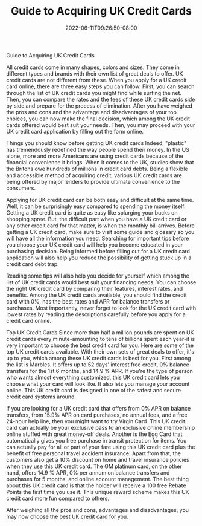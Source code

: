 ﻿---
title: "Guide to Acquiring UK Credit Cards"
date: 2022-06-11T09:26:50-08:00
description: "Credit Card Tips for Web Success"
featured_image: "/images/Credit Card.jpg"
tags: ["Credit Card"]
---

Guide to Acquiring UK Credit Cards

All credit cards come in many shapes, colors and sizes. They come in different types and brands with their own list of great deals to offer. UK credit cards are not different from these. When you apply for a UK credit card online, there are three easy steps you can follow. First, you can search through the list of UK credit cards you might find while surfing the net. Then, you can compare the rates and the fees of these UK credit cards side by side and prepare for the process of elimination. After you have weighed the pros and cons and the advantage and disadvantages of your top choices, you can now make the final decision, which among the UK credit cards offered would best suit your needs. Then, you may proceed with your UK credit card application by filling out the form online. 

Things you should know before getting UK credit cards 
Indeed, "plastic" has tremendously redefined the way people spend their money. In the US alone, more and more Americans are using credit cards because of the financial convenience it brings. When it comes to the UK, studies show that the Britons owe hundreds of millions in credit card debts. Being a flexible and accessible method of acquiring credit, various UK credit cards are being offered by major lenders to provide ultimate convenience to the consumers. 

Applying for UK credit card can be both easy and difficult at the same time. Well, it can be surprisingly easy compared to spending the money itself. Getting a UK credit card is quite as easy like splurging your bucks on shopping spree. But, the difficult part when you have a UK credit card or any other credit card for that matter, is when the monthly bill arrives. Before getting a UK credit card, make sure to visit some guide and glossary so you will have all the information you need. Searching for important tips before you choose your UK credit card will help you become educated in your purchasing decision. Being informed before filling out for a UK credit card application will also help you reduce the possibility of getting stuck up in a credit card debt trap.

Reading some tips will also help you decide for yourself which among the list of UK credit cards would best suit your financing needs. You can choose the right UK credit card by comparing their features, interest rates, and benefits. Among the UK credit cards available, you should find the credit card with 0%, has the best rates and APR for balance transfers or purchases.  Most importantly, never forget to look for the UK credit card with lowest rates by reading the descriptions carefully before you apply for a credit card online.

Top UK Credit Cards
Since more than half a million pounds are spent on UK credit cards every minute-amounting to tens of billions spent each year-it is very important to choose the best credit card for you. Here are some of the top UK credit cards available. With their own sets of great deals to offer, it's up to you, which among these UK credit cards is best for you. First among the list is Marbles. It offers up to 52 days' interest free credit, 0% balance transfers for the 1st 6 months, and 14.9 % APR. If you're the type of person who wants almost everything customized, this UK credit card lets you choose what your card will look like. It also lets you manage your account online. This UK credit card is designed in one of the safest and secure credit card systems around.

If you are looking for a UK credit card that offers from 0% APR on balance transfers, from 15.9% APR on card purchases, no annual fees, and a free 24-hour help line, then you might want to try Virgin Card. This UK credit card can actually be your exclusive pass to an exclusive online membership online stuffed with great money-off deals. 
Another is the Egg Card that automatically gives you free purchase in transit protection for items. You can actually pay for all or part of your fare using this UK credit card plus the benefit of free personal travel accident insurance. 
Apart from that, the customers also get a 10% discount on home and travel insurance policies when they use this UK credit card. The GM platinum card, on the other hand, offers 14.9 % APR, 0% per annum on balance transfers and purchases for 5 months, and online account management. The best thing about this UK credit card is that the holder will receive a 100 free Rebate Points the first time you use it. This unique reward scheme makes this UK credit card more fun compared to others. 

After weighing all the pros and cons, advantages and disadvantages, you may now choose the best UK credit card for you. 
 



